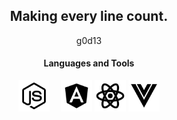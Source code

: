 <div align="center">
  <h2>Making every line count.</h3>
  g0d13
  <h4>Languages and Tools</h4>
</div>

<div align="center">
  <a href="https://developer.mozilla.org/es/docs/Web/JavaScript"><img src='https://github.com/g0d13/g0d13/blob/master/icons/js.svg?sanitize=true' alt="JS" title="JS" height='50px'/></a>　
  <a href="https://angular.io"><img src='https://github.com/g0d13/g0d13/blob/master/icons/angular.svg?sanitize=true' alt="Angular" title="Angular" height='50px'/></a>
  <a href="https://reactjs.org/"><img src='https://github.com/g0d13/g0d13/blob/master/icons/react.svg?sanitize=true' alt="React" title="React" height='50px'/></a>
  <a href="https://vuejs.org/"><img src='https://github.com/g0d13/g0d13/blob/master/icons/vue.svg?sanitize=true' alt="Vue" title="Vue" height='50px'/></a>

</div>


